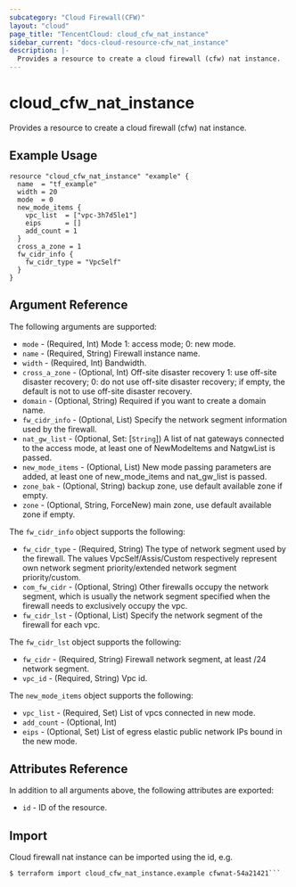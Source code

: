 ```yaml
---
subcategory: "Cloud Firewall(CFW)"
layout: "cloud"
page_title: "TencentCloud: cloud_cfw_nat_instance"
sidebar_current: "docs-cloud-resource-cfw_nat_instance"
description: |-
  Provides a resource to create a cloud firewall (cfw) nat instance.
---
```


# cloud_cfw_nat_instance

Provides a resource to create a cloud firewall (cfw) nat instance.

## Example Usage

```hcl
resource "cloud_cfw_nat_instance" "example" {
  name  = "tf_example"
  width = 20
  mode  = 0
  new_mode_items {
    vpc_list  = ["vpc-3h7d5le1"]
    eips      = []
    add_count = 1
  }
  cross_a_zone = 1
  fw_cidr_info {
    fw_cidr_type = "VpcSelf"
  }
}
```

## Argument Reference

The following arguments are supported:

* `mode` - (Required, Int) Mode 1: access mode; 0: new mode.
* `name` - (Required, String) Firewall instance name.
* `width` - (Required, Int) Bandwidth.
* `cross_a_zone` - (Optional, Int) Off-site disaster recovery 1: use off-site disaster recovery; 0: do not use off-site disaster recovery; if empty, the default is not to use off-site disaster recovery.
* `domain` - (Optional, String) Required if you want to create a domain name.
* `fw_cidr_info` - (Optional, List) Specify the network segment information used by the firewall.
* `nat_gw_list` - (Optional, Set: [`String`]) A list of nat gateways connected to the access mode, at least one of NewModeItems and NatgwList is passed.
* `new_mode_items` - (Optional, List) New mode passing parameters are added, at least one of new_mode_items and nat_gw_list is passed.
* `zone_bak` - (Optional, String) backup zone, use default available zone if empty.
* `zone` - (Optional, String, ForceNew) main zone, use default available zone if empty.

The `fw_cidr_info` object supports the following:

* `fw_cidr_type` - (Required, String) The type of network segment used by the firewall. The values VpcSelf/Assis/Custom respectively represent own network segment priority/extended network segment priority/custom.
* `com_fw_cidr` - (Optional, String) Other firewalls occupy the network segment, which is usually the network segment specified when the firewall needs to exclusively occupy the vpc.
* `fw_cidr_lst` - (Optional, List) Specify the network segment of the firewall for each vpc.

The `fw_cidr_lst` object supports the following:

* `fw_cidr` - (Required, String) Firewall network segment, at least /24 network segment.
* `vpc_id` - (Required, String) Vpc id.

The `new_mode_items` object supports the following:

* `vpc_list` - (Required, Set) List of vpcs connected in new mode.
* `add_count` - (Optional, Int) 
* `eips` - (Optional, Set) List of egress elastic public network IPs bound in the new mode.

## Attributes Reference

In addition to all arguments above, the following attributes are exported:

* `id` - ID of the resource.



## Import

Cloud firewall nat instance can be imported using the id, e.g.

```
$ terraform import cloud_cfw_nat_instance.example cfwnat-54a21421```

